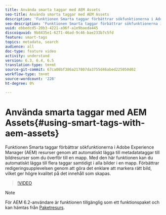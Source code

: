 ```yaml
---
title: Använda smarta taggar med AEM Assets
seo-title: Använda smarta taggar med AEM Assets
description: 'Funktionen Smarta taggar förbättrar sökfunktionerna i Adobe Experience Manager (AEM) resurser genom att automatiskt lägga till metadatataggar till bildresurser som du överför till en mapp. Med den här funktionen kan du automatiskt lägga till flera taggar samtidigt i alla bilder i en mapp. Förbättrar redigeringsupplevelsen genom att göra det enklare att markera rätt bild, vilket ger högre kvalitet på det innehåll som skapas. '
seo-description: 'Funktionen Smarta taggar förbättrar sökfunktionerna i Adobe Experience Manager (AEM) resurser genom att automatiskt lägga till metadatataggar till bildresurser som du överför till en mapp. Med den här funktionen kan du automatiskt lägga till flera taggar samtidigt i alla bilder i en mapp. Förbättrar redigeringsupplevelsen genom att göra det enklare att markera rätt bild, vilket ger högre kvalitet på det innehåll som skapas. '
uuid: ebbedcd5-20b3-4221-a96f-a1e9baeda445
discoiquuid: 9b8435e1-6271-46ad-9c46-bae233b7c5fd
feature: smart-tags
topics: metadata, search
audience: all
doc-type: feature video
activity: understand
version: 6.3, 6.4, 6.5
translation-type: tm+mt
source-git-commit: 67ca08bf386a217807da3755d46abed225050d02
workflow-type: tm+mt
source-wordcount: '228'
ht-degree: 0%

---
```



# Använda smarta taggar med AEM Assets{#using-smart-tags-with-aem-assets}

Funktionen Smarta taggar förbättrar sökfunktionerna i Adobe Experience Manager (AEM) resurser genom att automatiskt lägga till metadatataggar till bildresurser som du överför till en mapp. Med den här funktionen kan du automatiskt lägga till flera taggar samtidigt i alla bilder i en mapp. Förbättrar redigeringsupplevelsen genom att göra det enklare att markera rätt bild, vilket ger högre kvalitet på det innehåll som skapas.

>[!VIDEO](https://video.tv.adobe.com/v/17019/?quality=9&learn=on)

>[!NOTE]
>
>För AEM 6.2-användare är funktionen tillgänglig som ett funktionspaket och kan hämtas från [Paketresurs](https://www.adobeaemcloud.com/content/packageshare/tools/login.html).

